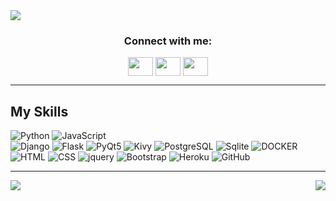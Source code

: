 
<img src="https://user-images.githubusercontent.com/97242088/210783094-df81a460-0771-47c5-8045-5a236bbe2993.png" />

<h3 align="center">Connect with me:</h3>
<p align="center">
<a href="https://www.linkedin.com/in/artur-yurchenko-109ba9240/" target="blank"><img align="center" src="https://cdn.jsdelivr.net/npm/simple-icons@3.0.1/icons/linkedin.svg" alt="" height="30" width="40" /></a>
<a href="https://www.instagram.com/artur_yurchenko/" target="blank"><img align="center" src="https://cdn.jsdelivr.net/npm/simple-icons@3.0.1/icons/instagram.svg" alt="" height="30" width="40" /></a>
<a href="https://www.facebook.com/people/Artur-Yurchenko/100009729425399/" target="blank"><img align="center" src="https://cdn.jsdelivr.net/npm/simple-icons@3.0.1/icons/facebook.svg" alt="" height="30" width="40" /></a>
</p>


<hr>

##  My Skills

![Python](https://img.shields.io/badge/-Python-black?style=for-the-badge&logo=Python)
![JavaScript](https://img.shields.io/badge/-JavaScript-black?style=for-the-badge&logo=javascript)<br>
![Django](https://img.shields.io/badge/Django-green?style=for-the-badge&logo=django&logoColor=61DAFB)
![Flask](https://img.shields.io/badge/Flask-20232A?style=for-the-badge&logo=flask&logoColor=61DAFB)
![PyQt5](https://img.shields.io/badge/PyQt5-593D88?style=for-the-badge&logo=pyqt5&logoColor=white)
![Kivy](https://img.shields.io/badge/Kivy-20232A?style=for-the-badge&logo=Kivy&logoColor=61DAFB)
![PostgreSQL](https://img.shields.io/badge/-PostgreSQL-336791?style=for-the-badge&logo=postgresql)
![Sqlite](https://img.shields.io/badge/-Sqlite-black?style=for-the-badge&logo=sqlite)
![DOCKER](https://img.shields.io/badge/-Docker-1572B6?style=for-the-badge&logo=docker)<br>
![HTML](https://img.shields.io/badge/-HTML-E34F26?style=for-the-badge&logo=html&logoColor=white)
![CSS](https://img.shields.io/badge/-CSS-1572B6?style=for-the-badge&logo=css)
![jquery](https://img.shields.io/badge/jQuery-0769AD?style=for-the-badge&logo=jquery&logoColor=white)
![Bootstrap](https://img.shields.io/badge/-Bootstrap-563D7C?style=for-the-badge&logo=bootstrap)
![Heroku](https://img.shields.io/badge/-Heroku-430098?style=for-the-badge&logo=heroku)
![GitHub](https://img.shields.io/badge/-GitHub-181717?style=for-the-badge&logo=github)

<hr>  
  
  <img align="left" src="https://github-readme-stats.vercel.app/api?username=artur24814&hide=stars&show_icons=true" />
  
  <img align="right" src="https://github-readme-stats.vercel.app/api/top-langs/?username=artur24814&layout=compact&exclude_repo=ArturYurchenko.github.io,calendar_manager,QRreader_and_creator_WithDjangoAndHTMX,Chatbot-C3Po,Plazma-center,Automania_2.0,Django-GeoIP,django_dicom_view,dictionary_app" />
  
  


<!--
**artur24814/artur24814** is a ✨ _special_ ✨ repository because its `README.md` (this file) appears on your GitHub profile.

Here are some ideas to get you started:

- 🔭 I’m currently working on ...
- 🌱 I’m currently learning ...
- 👯 I’m looking to collaborate on ...
- 🤔 I’m looking for help with ...
- 💬 Ask me about ...
- 📫 How to reach me: ...
- 😄 Pronouns: ...
- ⚡ Fun fact: ...
-->
